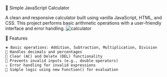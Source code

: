 🧮 Simple JavaScript Calculator

A clean and responsive calculator built using vanilla JavaScript, HTML, and CSS. This project performs basic arithmetic operations with a user-friendly interface and error handling.
![calculator](https://github.com/user-attachments/assets/51ba367b-74b0-4beb-96f6-84e7255ab5f4)

🚀 Features

    ➕ Basic operations: Addition, Subtraction, Multiplication, Division
    🔢 Handles decimals and percentages
    🧼 Clear (AC) and Delete (DEL) functionality
    🧠 Prevents invalid inputs (e.g., double operators)
    ⚠️ Error handling for invalid expressions
    🎯 Simple logic using new Function() for evaluation
